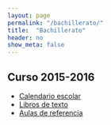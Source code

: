 ```yaml
---
layout: page
permalink: "/bachillerato/"
title:  "Bachillerato"
header: no
show_meta: false
---
```




## Curso 2015-2016

* [Calendario escolar](http://www.educa.jcyl.es/es/informacion/calendario-escolar-2015-2016)
* [Libros de texto](https://drive.google.com/a/iessanandres.com/folderview?id=0B4jaZeMGL7HsfmNEUFpScHlEc0pmekxHV3RONGNmaEhJUWpxVUhpWjNUcDlPWW5ERFEwNlU&usp=sharing#)
* [Aulas de referencia](noticias/aulas-de-referencia-2015-2016/)
